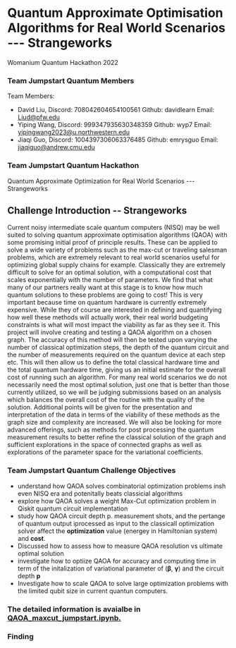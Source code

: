 # Quantum Approximate Optimisation Algorithms for Real World Scenarios --- Strangeworks
Womanium Quantum Hackathon 2022

### Team Jumpstart Quantum Members
Team Members:
 - David Liu, Discord: 708042604654100561  Github: davidlearn   Email: Liud@pfw.edu
 - Yiping Wang, Discord: 999347935630348359  Github: wyp7         Email: yipingwang2023@u.northwestern.edu
 - Jiaqi Guo,   Discord: 1004397306063376485 Github: emrysguo     Email: jiaqiguo@andrew.cmu.edu

### Team Jumpstart Quantum Hackathon 
Quantum Approximate Optimization for Real World Scenarios --- Strangeworks

## Challenge Introduction -- Strangeworks
Current noisy intermediate scale quantum computers (NISQ) may be well suited to solving quantum approximate optimisation algorithms (QAOA) with some promising initial proof of principle results. These can be applied to solve a wide variety of problems such as the max-cut or traveling salesman problems, which are extremely relevant to real world scenarios useful for optimizing global supply chains for example. Classically they are extremely difficult to solve for an optimal solution, with a computational cost that scales exponentially with the number of parameters. 
We find that what many of our partners really want at this stage is to know how much quantum solutions to these problems are going to cost! This is very important because time on quantum hardware is currently extremely expensive. While they of course are interested in defining and quantifying how well these methods will actually work, their real world budgeting constraints is what will most impact the viability as far as they see it. 
This project will involve creating and testing a QAOA algorithm on a chosen graph. The accuracy of this method will then be tested upon varying the number of classical optimization steps, the depth of the quantum circuit and the number of measurements required on the quantum device at each step etc. This will then allow us to define the total classical hardware time and the total quantum hardware time, giving us an initial estimate for the overall cost of running such an algorithm.
For many real world scenarios we do not necessarily need the most optimal solution, just one that is better than those currently utilized, so we will be judging submissions based on an analysis which balances the overall cost of the routine with the quality of the solution. Additional points will be given for the presentation and interpretation of the data in terms of the viability of these methods as the graph size and complexity are increased. We will also be looking for more advanced offerings, such as methods for post processing the quantum measurement results to better refine the classical solution of the graph and sufficient explorations in the space of connected graphs as well as explorations of the parameter space for the variational coefficients.

### Team Jumpstart Quantum Challenge Objectives
- understand how QAOA solves combinatorial optimization problems insh even NISQ era and potenitally beats classicial algorithms
- explore how QAOA solves a weight Max-Cut optimization problem in Qiskit quantum circuit implementation
- study how QAOA circuit depth p. measurement shots, and the pertange of quantum output iprocessed as input to the classicall optimization solver affect the <b>optimization</b> value (energey in Hamiltonian system) and <b>cost</b>.
- Discussed how to assess how to measure QAOA resolution vs ultimate optimal solution
- investigate how to optiize QAOA for accuracy and computing time in term of the initalization of variational parameter of ($\boldsymbol{\beta}$, $\boldsymbol{\gamma}$) and the circuit depth <b>p</b>
- Investigate how to scale QAOA to solve large optimization problems with the limited qubit size in current quantun computers.
### The detailed information is avaialbe in <a href="https://github.com/davidlearn/Quantum-approximate-optimisation-algorithms-for-real-world-scenarios---Strangeworks/blob/main/QAOA_maxcut_jumpstart.ipynb"> QAOA_maxcut_jumpstart.ipynb.</a>

### Finding
